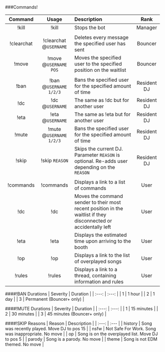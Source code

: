 ###Commands!

| Command | Usage | Description | Rank |
| :---: | :---: | :--- | :---: |
| !kill | !kill | Stops the bot | Manager |
| | | |
| !clearchat | !clearchat @`USERNAME` | Deletes every message the specified user has sent | Bouncer |
| !move | !move @`USERNAME` `POS` | Moves the specified user to the specified position on the waitlist | Bouncer |
| | | |
| !ban | !ban @`USERNAME` `1/2/3` | Bans the specified user for the specified amount of time | Resident DJ |
| !dc | !dc @`USERNAME` | The same as !dc but for another user | Resident DJ |
| !eta | !eta @`USERNAME` | The same as !eta but for another user | Resident DJ |
| !mute | !mute @`USERNAME` `1/2/3` | Bans the specified user for the specified amount of time | Resident DJ |
| !skip | !skip `REASON` | Skips the current DJ. Parameter `REASON` is optional. Re-adds user depending on the `REASON` | Resident DJ |
| | | |
| !commands | !commands | Displays a link to a list of commands | User |
| !dc | !dc | Moves the command sender to their most recent position in the waitlist if they disconnected or accidentally left | User |
| !eta | !eta | Displays the estimated time upon arriving to the booth | User |
| !op | !op | Displays a link to the list of overplayed songs | User |
| !rules | !rules | Displays a link to a thread, containing information and rules | User |

####!BAN Durations
| Severity | Duration |
| :---: | :---: |
| 1 | 1 hour |
| 2 | 1 day |
| 3 | Permanent (Bouncer+ only) |

####!MUTE Durations
| Severity | Duration |
| :---: | :---: |
| 1 | 15 minutes |
| 2 | 30 minutes |
| 3 | 45 minutes (Bouncer+ only) |

####!SKIP Reasons
| Reason | Description |
| :---: | :--- |
| history | Song was recently played. Move DJ to pos 15 |
| nsfw | Not Safe For Work. Song was inappropriate. No move |
| op | Song is on the overplayed list. Move DJ to pos 5 |
| parody | Song is a parody. No move |
| theme | Song is not EDM themed. No move |
